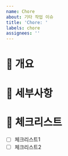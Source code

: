 ```yaml
---
name: Chore
about: 기타 작업 이슈
title: 'Chore: '
labels: chore
assignees: ''
---
```


# 📘 개요

# 📗 세부사항

# 📙 체크리스트

- [ ] 체크리스트1
- [ ] 체크리스트2
